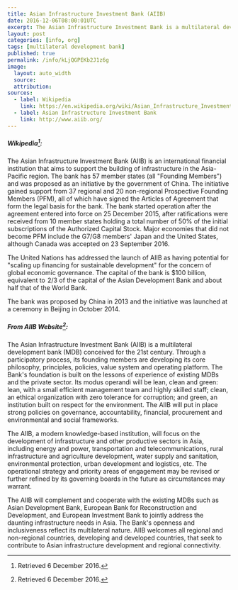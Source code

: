```yaml
---
title: Asian Infrastructure Investment Bank (AIIB)
date: 2016-12-06T08:00:01UTC
excerpt: The Asian Infrastructure Investment Bank is a multilateral development bank conceived for the 21st century focusing on the development of infrastructure and other productive sectors in Asia.
layout: post
categories: [info, org]
tags: [multilateral development bank]
published: true
permalink: /info/kLjQGPEKb2J1z6g
image:
  layout: auto_width
  source: 
  attribution: 
sources:
  - label: Wikipedia
    link: https://en.wikipedia.org/wiki/Asian_Infrastructure_Investment_Bank
  - label: Asian Infrastructure Investment Bank
    link: http://www.aiib.org/
---
```


##### Wikipedia[^1]:

The Asian Infrastructure Investment Bank (AIIB) is an international financial institution that aims to support the building of infrastructure in the Asia-Pacific region. The bank has 57 member states (all "Founding Members") and was proposed as an initiative by the government of China. The initiative gained support from 37 regional and 20 non-regional Prospective Founding Members (PFM), all of which have signed the Articles of Agreement that form the legal basis for the bank. The bank started operation after the agreement entered into force on 25 December 2015, after ratifications were received from 10 member states holding a total number of 50% of the initial subscriptions of the Authorized Capital Stock. Major economies that did not become PFM include the G7/G8 members' Japan and the United States, although Canada was accepted on 23 September 2016.

The United Nations has addressed the launch of AIIB as having potential for "scaling up financing for sustainable development" for the concern of global economic governance. The capital of the bank is $100 billion, equivalent to  2/3 of the capital of the Asian Development Bank and about half that of the World Bank.

The bank was proposed by China in 2013 and the initiative was launched at a ceremony in Beijing in October 2014.

##### From AIIB Website[^2]:

The Asian Infrastructure Investment Bank (AIIB) is a multilateral development bank (MDB) conceived for the 21st century. Through a participatory process, its founding members are developing its core philosophy, principles, policies, value system and operating platform. The Bank's foundation is built on the lessons of experience of existing MDBs and the private sector. Its modus operandi will be lean, clean and green: lean, with a small efficient management team and highly skilled staff; clean, an ethical organization with zero tolerance for corruption; and green, an institution built on respect for the environment. The AIIB will put in place strong policies on governance, accountability, financial, procurement and environmental and social frameworks.

The AIIB, a modern knowledge-based institution, will focus on the development of infrastructure and other productive sectors in Asia, including energy and power, transportation and telecommunications, rural infrastructure and agriculture development, water supply and sanitation, environmental protection, urban development and logistics, etc. The operational strategy and priority areas of engagement may be revised or further refined by its governing boards in the future as circumstances may warrant.

The AIIB will complement and cooperate with the existing MDBs such as Asian Development Bank, European Bank for Reconstruction and Development, and European Investment Bank to jointly address the daunting infrastructure needs in Asia. The Bank's openness and inclusiveness reflect its multilateral nature. AIIB welcomes all regional and non-regional countries, developing and developed countries, that seek to contribute to Asian infrastructure development and regional connectivity.

[^1]: Retrieved 6 December 2016.
[^2]: Retrieved 6 December 2016.
